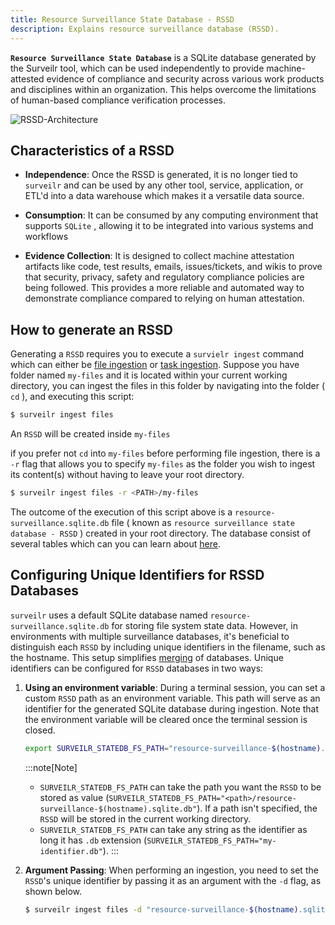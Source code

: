 ```yaml
---
title: Resource Surveillance State Database - RSSD
description: Explains resource surveillance database (RSSD).
---
```


**`Resource Surveillance State Database`** is a SQLite database generated by the
Surveilr tool, which can be used independently to provide machine-attested
evidence of compliance and security across various work products and disciplines
within an organization. This helps overcome the limitations of human-based
compliance verification processes.

![RSSD-Architecture](/surveilr-ingestion-data-flow.drawio.svg)

## Characteristics of a RSSD

- **Independence**: Once the RSSD is generated, it is no longer tied to
  `surveilr` and can be used by any other tool, service, application, or ETL'd
  into a data warehouse which makes it a versatile data source.

- **Consumption**: It can be consumed by any computing environment that supports
  `SQLite` , allowing it to be integrated into various systems and workflows

- **Evidence Collection**: It is designed to collect machine attestation
  artifacts like code, test results, emails, issues/tickets, and wikis to prove
  that security, privacy, safety and regulatory compliance policies are being
  followed. This provides a more reliable and automated way to demonstrate
  compliance compared to relying on human attestation.

## How to generate an RSSD

Generating a `RSSD` requires you to execute a `survielr ingest` command which
can either be [file ingestion](/surveilr/reference/ingest/files#ingest-files) or
[task ingestion](/surveilr/reference/ingest/files). Suppose you have folder
named `my-files` and it is located within your current working directory, you
can ingest the files in this folder by navigating into the folder ( `cd` ), and
executing this script:

```bash
$ surveilr ingest files
```

An `RSSD` will be created inside `my-files`

if you prefer not `cd` into `my-files` before performing file ingestion, there
is a `-r` flag that allows you to specify `my-files` as the folder you wish to
ingest its content(s) without having to leave your root directory.

```bash
$ surveilr ingest files -r <PATH>/my-files
```

The outcome of the execution of this script above is a
`resource-surveillance.sqlite.db` file ( known as
`resource surveillance state database - RSSD` ) created in your root directory.
The database consist of several tables which can you can learn about
[here](/surveilr/reference/db/surveilr-state-schema/state_schema/#tables).

## Configuring Unique Identifiers for RSSD Databases

`surveilr` uses a default SQLite database named
`resource-surveillance.sqlite.db` for storing file system state data. However,
in environments with multiple surveillance databases, it's beneficial to
distinguish each `RSSD` by including unique identifiers in the filename, such as
the hostname. This setup simplifies [merging](/surveilr/reference/admin/merge/)
of databases. Unique identifiers can be configured for `RSSD` databases in two
ways:

1. **Using an environment variable**: During a terminal session, you can set a
   custom `RSSD` path as an environment variable. This path will serve as an
   identifier for the generated SQLite database during ingestion. Note that the
   environment variable will be cleared once the terminal session is closed.

   ```bash
   export SURVEILR_STATEDB_FS_PATH="resource-surveillance-$(hostname).sqlite.db"
   ```
   :::note[Note]
   - `SURVEILR_STATEDB_FS_PATH` can take the path you want the `RSSD` to be
     stored as value
     (`SURVEILR_STATEDB_FS_PATH="<path>/resource-surveillance-$(hostname).sqlite.db"`).
     If a path isn't specified, the `RSSD` will be stored in the current working
     directory.
   - `SURVEILR_STATEDB_FS_PATH` can take any string as the identifier as long it
     has `.db` extension (`SURVEILR_STATEDB_FS_PATH="my-identifier.db"`). :::

2. **Argument Passing**: When performing an ingestion, you need to set the
   `RSSD`'s unique identifier by passing it as an argument with the `-d` flag,
   as shown below.

   ```bash
   $ surveilr ingest files -d "resource-surveillance-$(hostname).sqlite.db"
   ```
